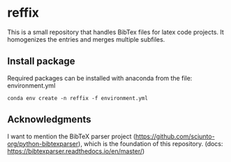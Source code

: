 # reffix

This is a small repository that handles BibTex files for latex code projects. It homogenizes the entries and merges multiple subfiles.

## Install package
Required packages can be installed with anaconda from the file: 
environment.yml

    conda env create -n reffix -f environment.yml
  

## Acknowledgments
I want to mention the BibTeX parser project (https://github.com/sciunto-org/python-bibtexparser), which is the foundation of this repository.
(docs:  https://bibtexparser.readthedocs.io/en/master/)
